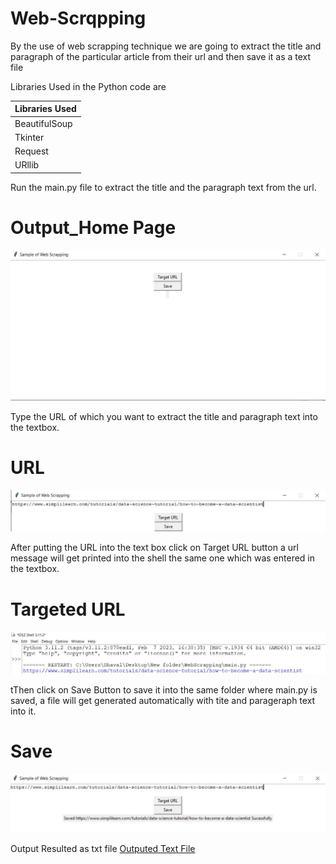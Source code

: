 # Web-Scrqpping
By the use of web scrapping technique we are going to extract the title and paragraph of the particular article from their url and then save it as a text file 

Libraries Used in the Python code are

| Libraries Used  |
| --------------- | 
|   BeautifulSoup |  I
|   Tkinter       |  
|   Request       |
|   URllib        |

Run the main.py file to extract the title and the paragraph text from the url.

# Output_Home Page
<img src = "https://raw.githubusercontent.com/Dhavaltharkar/Web-Scrapping/main/Screenshots/tkinter.jpg">

Type the URL of which  you want to extract the title and paragraph text into the textbox.

# URL
<img src = "https://raw.githubusercontent.com/Dhavaltharkar/Web-Scrapping/main/Screenshots/url.jpg">

After putting the URL into the text box click on Target URL button a url message will get printed into the shell the same one which was entered in the textbox.

# Targeted URL
<img src = "https://raw.githubusercontent.com/Dhavaltharkar/Web-Scrapping/main/Screenshots/target.jpg">

tThen click on Save Button to save it into the same folder where main.py is saved, a file will get generated automatically with tite and parageraph text into it.

# Save
<img src = "https://raw.githubusercontent.com/Dhavaltharkar/Web-Scrapping/main/Screenshots/save.jpg">

Output Resulted as txt file
[Outputed Text File](https://github.com/Dhavaltharkar/Web-Scrapping/blob/main/article.txt)

